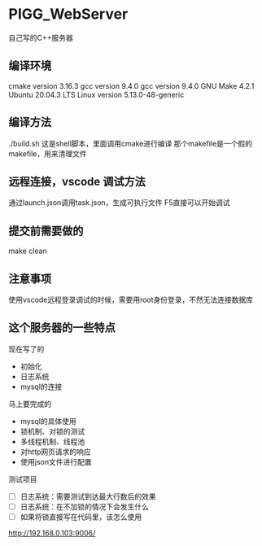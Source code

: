 # PIGG_WebServer
自己写的C++服务器


## 编译环境
cmake version 3.16.3
gcc version 9.4.0
gcc version 9.4.0
GNU Make 4.2.1
Ubuntu 20.04.3 LTS
Linux version 5.13.0-48-generic


## 编译方法
./build.sh  这是shell脚本，里面调用cmake进行编译
那个makefile是一个假的makefile，用来清理文件

## 远程连接，vscode 调试方法
通过launch.json调用task.json，生成可执行文件
F5直接可以开始调试

## 提交前需要做的
make clean

## 注意事项
使用vscode远程登录调试的时候，需要用root身份登录，不然无法连接数据库

## 这个服务器的一些特点
现在写了的
+ 初始化
+ 日志系统
+ mysql的连接

马上要完成的
+ mysql的具体使用
+ 锁机制、对锁的测试
+ 多线程机制、线程池
+ 对http网页请求的响应
+ 使用json文件进行配置

测试项目
+ [ ] 日志系统：需要测试到达最大行数后的效果
+ [ ] 日志系统：在不加锁的情况下会发生什么
+ [ ] 如果将锁直接写在代码里，该怎么使用

http://192.168.0.103:9006/